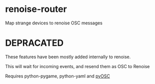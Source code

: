 # renoise-router
Map strange devices to renoise OSC messages

# DEPRACATED
These features have been mostly added internally to renoise.

This will wait for incoming events, and resend them as OSC to Renoise

Requires python-pygame, python-yaml and [pyOSC](https://trac.v2.nl/wiki/pyOSC)
